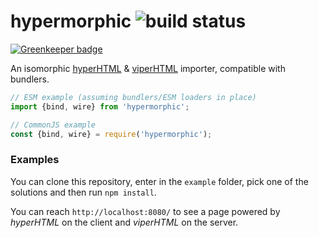 # hypermorphic ![build status](https://travis-ci.org/WebReflection/hypermorphic.svg?branch=master)

[![Greenkeeper badge](https://badges.greenkeeper.io/WebReflection/hypermorphic.svg)](https://greenkeeper.io/)

An isomorphic [hyperHTML](https://viperhtml.js.org/hyper.html) &amp; [viperHTML](https://viperhtml.js.org/viper.html) importer, compatible with bundlers.

```js
// ESM example (assuming bundlers/ESM loaders in place)
import {bind, wire} from 'hypermorphic';

// CommonJS example
const {bind, wire} = require('hypermorphic');
```

### Examples

You can clone this repository, enter in the `example` folder,
pick one of the solutions and then run `npm install`.

You can reach `http://localhost:8080/` to see a page
powered by _hyperHTML_ on the client and _viperHTML_ on the server.
